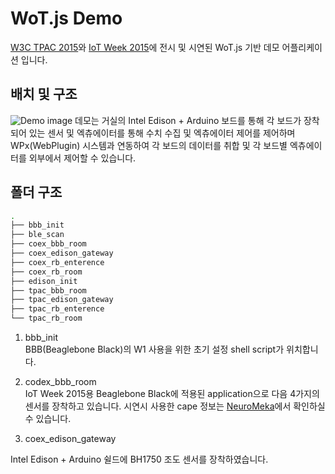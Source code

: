 # WoT.js Demo
[W3C TPAC 2015](http://www.w3.org/2015/10/TPAC/)와 [IoT Week 2015](http://www.iotweek.kr/2015/intro/intro.asp)에 전시 및 시연된 WoT.js 기반 데모 어플리케이션 입니다.  

## 배치 및 구조
![Demo image](https://docs.google.com/uc?id=0B02RRVY3KrmeVHhIcUZIOE9iX3c)
데모는 거실의 Intel Edison + Arduino 보드를 통해 각 보드가 장착되어 있는 센서 및 엑츄에이터를 통해 수치 수집 및 엑츄에이터 제어를 제어하며 WPx(WebPlugin) 시스템과 연동하여 각 보드의 데이터를 취합 및 각 보드별 엑츄에이터를 외부에서 제어할 수 있습니다.

## 폴더 구조

```bash
.
├── bbb_init
├── ble_scan
├── coex_bbb_room
├── coex_edison_gateway
├── coex_rb_enterence
├── coex_rb_room
├── edison_init
├── tpac_bbb_room
├── tpac_edison_gateway
├── tpac_rb_enterence
└── tpac_rb_room
```

1. bbb_init  
BBB(Beaglebone Black)의 W1 사용을 위한 초기 설정 shell script가 위치합니다.

2. codex_bbb_room  
IoT Week 2015용 Beaglebone Black에 적용된 application으로 다음 4가지의 센서를 장착하고 있습니다. 시연시 사용한 cape 정보는 [NeuroMeka](http://wiki.neuromeka.net/index.php?title=SensorCape)에서 확인하실 수 있습니다.

3. coex_edison_gateway

Intel Edison + Arduino 쉴드에 BH1750 조도 센서를 장착하였습니다. 

